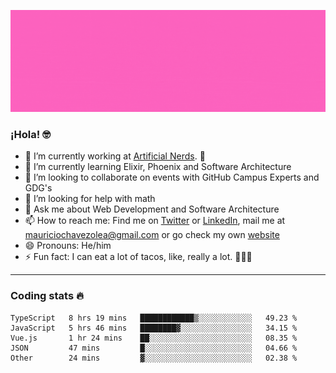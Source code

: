 ![Banner](banner.gif)

### ¡Hola! 🤓

- 🔭 I’m currently working at [Artificial Nerds](https://nerds.ai/). 🤖
- 🌱 I’m currently learning Elixir, Phoenix and Software Architecture
- 👯 I’m looking to collaborate on events with GitHub Campus Experts and GDG's
- 🤔 I’m looking for help with math
- 💬 Ask me about Web Development and Software Architecture
- 📫 How to reach me: Find me on [Twitter](https://twitter.com/ultr4nerd) or [LinkedIn](https://www.linkedin.com/in/mauricio-chávez-olea-4b46b7147/), mail me at [mauriciochavezolea@gmail.com](mailto:mauriciochavezolea@gmail.com) or go check my own [website](mauriciochavez.surge.sh)
- 😄 Pronouns: He/him
- ⚡ Fun fact: I can eat a lot of tacos, like, really a lot. 🌮🌮🌮

---

### Coding stats 🔥

<!--START_SECTION:waka-->
```text
TypeScript   8 hrs 19 mins   ████████████▒░░░░░░░░░░░░   49.23 % 
JavaScript   5 hrs 46 mins   ████████▓░░░░░░░░░░░░░░░░   34.15 % 
Vue.js       1 hr 24 mins    ██░░░░░░░░░░░░░░░░░░░░░░░   08.35 % 
JSON         47 mins         █░░░░░░░░░░░░░░░░░░░░░░░░   04.66 % 
Other        24 mins         ▓░░░░░░░░░░░░░░░░░░░░░░░░   02.38 % 
```
<!--END_SECTION:waka-->
